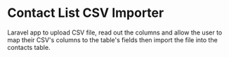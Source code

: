 # Contact List CSV Importer

Laravel app to upload CSV file, read out the columns and allow the user to map their CSV's columns to the table's fields then import the file into the contacts table.
